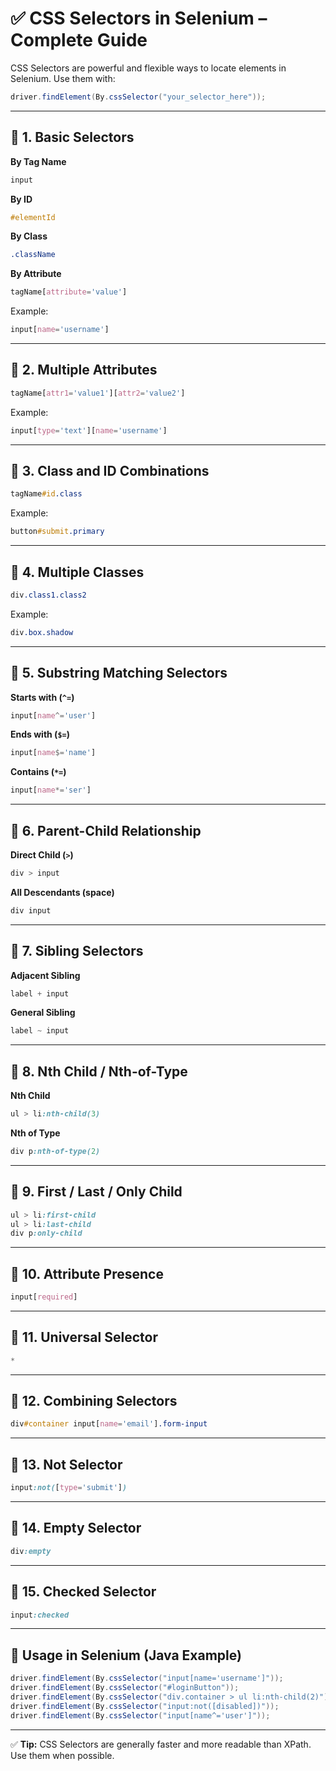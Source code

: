 # ✅ CSS Selectors in Selenium – Complete Guide

CSS Selectors are powerful and flexible ways to locate elements in Selenium. Use them with:

```java
driver.findElement(By.cssSelector("your_selector_here"));
```

---

## 🎯 1. Basic Selectors

**By Tag Name**
```css
input
```

**By ID**
```css
#elementId
```

**By Class**
```css
.className
```

**By Attribute**
```css
tagName[attribute='value']
```
Example:
```css
input[name='username']
```

---

## 🎯 2. Multiple Attributes

```css
tagName[attr1='value1'][attr2='value2']
```
Example:
```css
input[type='text'][name='username']
```

---

## 🎯 3. Class and ID Combinations

```css
tagName#id.class
```
Example:
```css
button#submit.primary
```

---

## 🎯 4. Multiple Classes

```css
div.class1.class2
```
Example:
```css
div.box.shadow
```

---

## 🎯 5. Substring Matching Selectors

**Starts with (`^=`)**
```css
input[name^='user']
```

**Ends with (`$=`)**
```css
input[name$='name']
```

**Contains (`*=`)**
```css
input[name*='ser']
```

---

## 🎯 6. Parent-Child Relationship

**Direct Child (`>`)**
```css
div > input
```

**All Descendants (space)**
```css
div input
```

---

## 🎯 7. Sibling Selectors

**Adjacent Sibling**
```css
label + input
```

**General Sibling**
```css
label ~ input
```

---

## 🎯 8. Nth Child / Nth-of-Type

**Nth Child**
```css
ul > li:nth-child(3)
```

**Nth of Type**
```css
div p:nth-of-type(2)
```

---

## 🎯 9. First / Last / Only Child

```css
ul > li:first-child
ul > li:last-child
div p:only-child
```

---

## 🎯 10. Attribute Presence

```css
input[required]
```

---

## 🎯 11. Universal Selector

```css
*
```

---

## 🎯 12. Combining Selectors

```css
div#container input[name='email'].form-input
```

---

## 🎯 13. Not Selector

```css
input:not([type='submit'])
```

---

## 🎯 14. Empty Selector

```css
div:empty
```

---

## 🎯 15. Checked Selector

```css
input:checked
```

---

## 📌 Usage in Selenium (Java Example)

```java
driver.findElement(By.cssSelector("input[name='username']"));
driver.findElement(By.cssSelector("#loginButton"));
driver.findElement(By.cssSelector("div.container > ul li:nth-child(2)"));
driver.findElement(By.cssSelector("input:not([disabled])"));
driver.findElement(By.cssSelector("input[name^='user']"));
```

---

✅ **Tip:** CSS Selectors are generally faster and more readable than XPath. Use them when possible.

